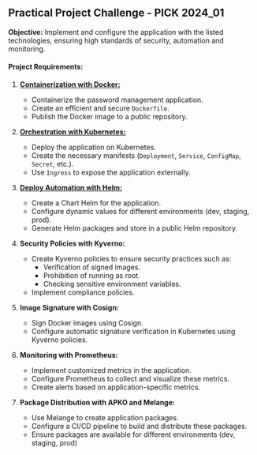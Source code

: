 ## Practical Project Challenge - PICK 2024_01

**Objective:** Implement and configure the application with the listed technologies, ensuring high standards of security, automation and monitoring.

#### Project Requirements:

1. [**Containerization with Docker:**](https://github.com/lucas-92/LINUXtips-PICK/blob/main/docs/1.%20Containerization%20with%20Docker.md) 
   - Containerize the password management application.
   - Create an efficient and secure `Dockerfile`.
   - Publish the Docker image to a public repository.

2. [**Orchestration with Kubernetes:**](https://github.com/lucas-92/LINUXtips-PICK/blob/main/docs/2.%20Orchestration%20with%20Kubernetes.md)
   - Deploy the application on Kubernetes.
   - Create the necessary manifests (`Deployment`, `Service`, `ConfigMap`, `Secret`, etc.).
   - Use `Ingress` to expose the application externally.

3. [**Deploy Automation with Helm:**](https://github.com/lucas-92/LINUXtips-PICK/blob/main/docs/3.%20Deploy%20Automation%20with%20Helm.md)
   - Create a Chart Helm for the application.
   - Configure dynamic values ​​for different environments (dev, staging, prod).
   - Generate Helm packages and store in a public Helm repository.

4. **Security Policies with Kyverno:**
   - Create Kyverno policies to ensure security practices such as:
     - Verification of signed images.
     - Prohibition of running as root.
     - Checking sensitive environment variables.
   - Implement compliance policies.

5. **Image Signature with Cosign:**
   - Sign Docker images using Cosign.
   - Configure automatic signature verification in Kubernetes using Kyverno policies.

6. **Monitoring with Prometheus:**
   - Implement customized metrics in the application.
   - Configure Prometheus to collect and visualize these metrics.
   - Create alerts based on application-specific metrics.

7. **Package Distribution with APKO and Melange:**
   - Use Melange to create application packages.
   - Configure a CI/CD pipeline to build and distribute these packages.
   - Ensure packages are available for different environments (dev, staging, prod)
